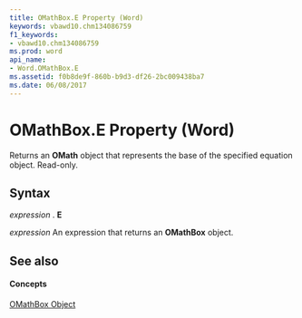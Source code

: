 ```yaml
---
title: OMathBox.E Property (Word)
keywords: vbawd10.chm134086759
f1_keywords:
- vbawd10.chm134086759
ms.prod: word
api_name:
- Word.OMathBox.E
ms.assetid: f0b8de9f-860b-b9d3-df26-2bc009438ba7
ms.date: 06/08/2017
---
```



# OMathBox.E Property (Word)

Returns an **OMath** object that represents the base of the specified equation object. Read-only.


## Syntax

 _expression_ . **E**

 _expression_ An expression that returns an **OMathBox** object.


## See also


#### Concepts


[OMathBox Object](omathbox-object-word.md)

